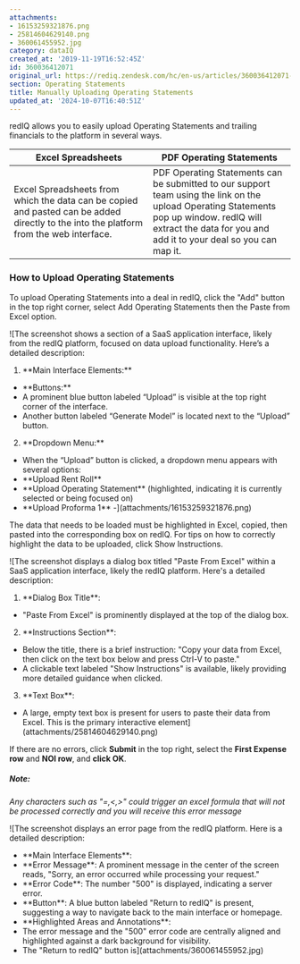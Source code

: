 ```yaml
---
attachments:
- 16153259321876.png
- 25814604629140.png
- 360061455952.jpg
category: dataIQ
created_at: '2019-11-19T16:52:45Z'
id: 360036412071
original_url: https://rediq.zendesk.com/hc/en-us/articles/360036412071-Manually-Uploading-Operating-Statements
section: Operating Statements
title: Manually Uploading Operating Statements
updated_at: '2024-10-07T16:40:51Z'
---
```


redIQ allows you to easily upload Operating Statements and trailing financials to the platform in several ways.

| **Excel Spreadsheets** | **PDF Operating Statements** |
| --- | --- |
| Excel Spreadsheets from which the data can be copied and pasted can be added directly to the into the platform from the web interface. | PDF Operating Statements can be submitted to our support team using the link on the upload Operating Statements pop up window. redIQ will extract the data for you and add it to your deal so you can map it. |

### **How to Upload Operating Statements**

To upload Operating Statements into a deal in redIQ, click the "Add" button in the top right corner, select Add Operating Statements then the Paste from Excel option.

![The screenshot shows a section of a SaaS application interface, likely from the redIQ platform, focused on data upload functionality. Here’s a detailed description:
1. \*\*Main Interface Elements:\*\*
- \*\*Buttons:\*\*
- A prominent blue button labeled “Upload” is visible at the top right corner of the interface.
- Another button labeled “Generate Model” is located next to the “Upload” button.
2. \*\*Dropdown Menu:\*\*
- When the “Upload” button is clicked, a dropdown menu appears with several options:
- \*\*Upload Rent Roll\*\*
- \*\*Upload Operating Statement\*\* (highlighted, indicating it is currently selected or being focused on)
- \*\*Upload Proforma 1\*\*
-](attachments/16153259321876.png)

The data that needs to be loaded must be highlighted in Excel, copied, then pasted into the corresponding box on redIQ. For tips on how to correctly highlight the data to be uploaded, click Show Instructions.

![The screenshot displays a dialog box titled "Paste From Excel" within a SaaS application interface, likely the redIQ platform. Here's a detailed description:
1. \*\*Dialog Box Title\*\*:
- "Paste From Excel" is prominently displayed at the top of the dialog box.
2. \*\*Instructions Section\*\*:
- Below the title, there is a brief instruction: "Copy your data from Excel, then click on the text box below and press Ctrl-V to paste."
- A clickable text labeled "Show Instructions" is available, likely providing more detailed guidance when clicked.
3. \*\*Text Box\*\*:
- A large, empty text box is present for users to paste their data from Excel. This is the primary interactive element](attachments/25814604629140.png)

If there are no errors, click **Submit** in the top right, select the **First Expense row** and **NOI row**, and **click OK**.

##### **Note:**

*Any characters such as "=,<,>" could trigger an excel formula that will not be processed correctly and you will receive this error message*

![The screenshot displays an error page from the redIQ platform. Here is a detailed description:
- \*\*Main Interface Elements\*\*:
- \*\*Error Message\*\*: A prominent message in the center of the screen reads, "Sorry, an error occurred while processing your request."
- \*\*Error Code\*\*: The number "500" is displayed, indicating a server error.
- \*\*Button\*\*: A blue button labeled "Return to redIQ" is present, suggesting a way to navigate back to the main interface or homepage.
- \*\*Highlighted Areas and Annotations\*\*:
- The error message and the "500" error code are centrally aligned and highlighted against a dark background for visibility.
- The "Return to redIQ" button is](attachments/360061455952.jpg)